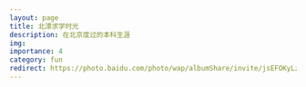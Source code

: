 ```yaml
---
layout: page
title: 北漂求学时光
description: 在北京度过的本科生涯
img:
importance: 4
category: fun
redirect: https://photo.baidu.com/photo/wap/albumShare/invite/jsEFOKyLz?from=linkShare
---
```

